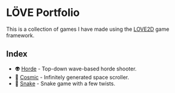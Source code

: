 # LÖVE Portfolio #
This is a collection of games I have made using the [LOVE2D](https://love2d.org/) game framework.

## Index ##

 - :alien: [Horde](https://github.com/terazach/loveGames/tree/master/horde) - Top-down wave-based horde shooter.
 - :milky_way: [Cosmic](https://github.com/terazach/loveGames/tree/master/cosmic) - Infinitely generated space scroller.
 - :snake: [Snake](https://github.com/terazach/loveGames/tree/master/snake) - Snake game with a few twists.